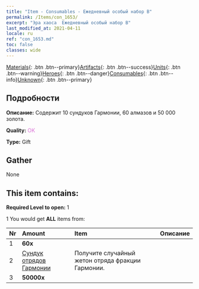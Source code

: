 ```yaml
---
title: "Item - Consumables - Ежедневный особый набор B"
permalink: /Items/con_1653/
excerpt: "Эра хаоса  Ежедневный особый набор B"
last_modified_at: 2021-04-11
locale: ru
ref: "con_1653.md"
toc: false
classes: wide
---
```

 [Materials](/ru/Items/){: .btn .btn--primary}[Artifacts](/ru/Items/Artifacts/){: .btn .btn--success}[Units](/ru/Items/Units/){: .btn .btn--warning}[Heroes](/ru/Items/Heroes/){: .btn .btn--danger}[Consumables](/ru/Items/Consumables/){: .btn .btn--info}[Unknown](/ru/Items/Unknown/){: .btn .btn--primary}

## Подробности
 **Описание:** Содержит 10 сундуков Гармонии, 60 алмазов и 50 000 золота.

 **Quality:** <span style="color: #DA70D6">OK</span>

 **Type:** Gift

## Gather

  None

## This item contains:

 **Required Level to open:** 1

 1 You would get **ALL** items  from:

  | Nr | Amount |     Item    | Описание |
  |:---|:-------|:------------|:-----------:|
  | 1 |  **60x** | <i class="fas fa-gem"/> |  | 
  | 2 | [Сундук отрядов Гармонии](/ru/Items/con_1275/) | Получите случайный жетон отряда фракции Гармонии. | 
  | 3 |  **50000x** | <i class="fas fa-coins"/> |  | 
